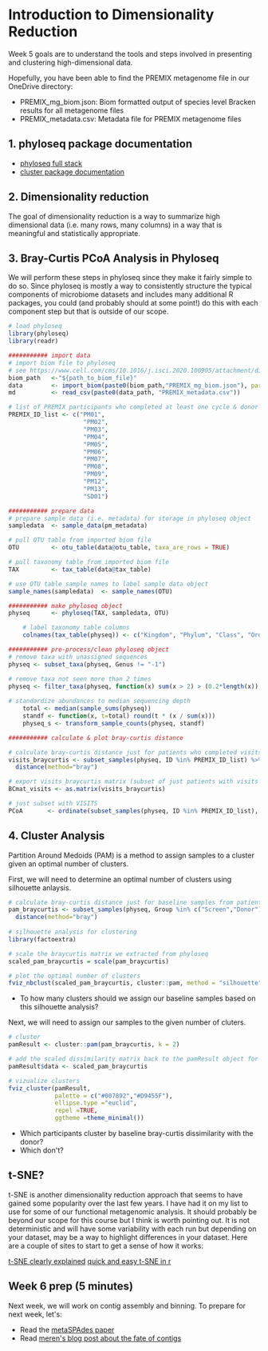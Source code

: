 # Introduction to Dimensionality Reduction

Week 5 goals are to understand the tools and steps involved in presenting and clustering high-dimensional data.

Hopefully, you have been able to find the PREMIX metagenome file in our OneDrive directory:

- PREMIX_mg_biom.json: Biom formatted output of species level Bracken results for all metagenome files
- PREMIX_metadata.csv: Metadata file for PREMIX metagenome files

## 1. phyloseq package documentation

- [phyloseq full stack](https://f1000research.com/articles/5-1492/v1)
- [cluster package documentation](https://cran.r-project.org/web/packages/cluster/cluster.pdf)

## 2. Dimensionality reduction

The goal of dimensionality reduction is a way to summarize high dimensional data (i.e. many rows, many columns) in a way that is meaningful and statistically appropriate.

## 3. Bray-Curtis PCoA Analysis in Phyloseq

We will perform these steps in phyloseq since they make it fairly simple to do so. Since phyloseq is mostly a way to consistently structure the typical components of microbiome datasets and includes many additional R packages, you could (and probably should at some point!) do this with each component step but that is outside of our scope.

``` r
# load phyloseq
library(phyloseq)
library(readr)

########### import data
# import biom file to phyloseq
# see https://www.cell.com/cms/10.1016/j.isci.2020.100905/attachment/d3d5d291-4f11-4ecf-af92-558af5d1f474/mmc7
biom_path   <-"${path_to_biom_file}"
data        <- import_biom(paste0(biom_path,"PREMIX_mg_biom.json"), parseFunction=parse_taxonomy_default)
md          <- read_csv(paste0(data_path, "PREMIX_metadata.csv"))

# list of PREMIX participants who completed at least one cycle & donor
PREMIX_ID_list <- c("PM01",
                     "PM02",
                     "PM03",
                     "PM04",
                     "PM05",
                     "PM06",
                     "PM07",
                     "PM08",
                     "PM09",
                     "PM12",
                     "PM13",
                     "SD01")
```

``` r
########### prepare data
# prepare sample data (i.e. metadata) for storage in phyloseq object
sampledata  <- sample_data(pm_metadata)

# pull OTU table from imported biom file
OTU         <- otu_table(data@otu_table, taxa_are_rows = TRUE)

# pull taxonomy table from imported biom file
TAX         <- tax_table(data@tax_table)

# use OTU table sample names to label sample data object
sample_names(sampledata)  <- sample_names(OTU)
```

``` r
########### make phyloseq object
physeq      <- phyloseq(TAX, sampledata, OTU)

    # label taxonomy table columns
    colnames(tax_table(physeq)) <- c("Kingdom", "Phylum", "Class", "Order", "Family", "Genus", "Species")
```

``` r
########### pre-process/clean phyloseq object
# remove taxa with unassigned sequences
physeq <- subset_taxa(physeq, Genus != "-1")

# remove taxa not seen more than 2 times
physeq <- filter_taxa(physeq, function(x) sum(x > 2) > (0.2*length(x)), TRUE)
  
# standardize abundances to median sequencing depth
    total <- median(sample_sums(physeq))
    standf <- function(x, t=total) round(t * (x / sum(x)))
    physeq_s <- transform_sample_counts(physeq, standf)
```

``` r
########### calculate & plot bray-curtis distance

# calculate bray-curtis distance just for patients who completed visits/donor
visits_braycurtis <- subset_samples(physeq, ID %in% PREMIX_ID_list) %>% 
  distance(method="bray")

# export visits_braycurtis matrix (subset of just patients with visits & donor)
BCmat_visits <- as.matrix(visits_braycurtis)

# just subset with VISITS
PCoA       <- ordinate(subset_samples(physeq, ID %in% PREMIX_ID_list), method="PCoA", distance=p_braycurtis)
```

## 4. Cluster Analysis

Partition Around Medoids (PAM) is a method to assign samples to a cluster given an optimal number of clusters.

First, we will need to determine an optimal number of clusters using silhouette anlaysis.

``` r
# calculate bray-curtis distance just for baseline samples from patients who completed visits/donor
pam_braycurtis <- subset_samples(physeq, Group %in% c("Screen","Donor") & ID %in% PREMIX_ID_list) %>% 
  distance(method="bray")
  
# silhouette analysis for clustering
library(factoextra)

# scale the braycurtis matrix we extracted from phyloseq
scaled_pam_braycurtis = scale(pam_braycurtis)

# plot the optimal number of clusters
fviz_nbclust(scaled_pam_braycurtis, cluster::pam, method = "silhouette") + theme_minimal()
```
- To how many clusters should we assign our baseline samples based on this silhouette analysis?

Next, we will need to assign our samples to the given number of cluters.
``` r
# cluster 
pamResult <- cluster::pam(pam_braycurtis, k = 2)

# add the scaled dissimilarity matrix back to the pamResult object for the fviz_cluster function
pamResult$data <- scaled_pam_braycurtis

# vizualize clusters
fviz_cluster(pamResult, 
             palette = c("#007892","#D9455F"),
             ellipse.type ="euclid",
             repel =TRUE,
             ggtheme =theme_minimal())
```
- Which participants cluster by baseline bray-curtis dissimilarity with the donor? 
- Which don't?

## t-SNE?

t-SNE is another dimensionality reduction approach that seems to have gained some popularity over the last few years. I have had it on my list to use for some of our functional metagenomic analysis. It should probably be beyond our scope for this course but I think is worth pointing out. It is not deterministic and will have some variability with each run but depending on your dataset, may be a way to highlight differences in your dataset. Here are a couple of sites to start to get a sense of how it works:

[t-SNE clearly explained](https://towardsdatascience.com/t-sne-clearly-explained-d84c537f53a)
[quick and easy t-SNE in r](https://www.r-bloggers.com/2019/05/quick-and-easy-t-sne-analysis-in-r/)

## Week 6 prep (5 minutes)

Next week, we will work on contig assembly and binning. To prepare for next week, let's:

- Read the [metaSPAdes paper](https://pubmed.ncbi.nlm.nih.gov/28298430/) 
- Read [meren's blog post about the fate of contigs](https://merenlab.org/2020/01/02/visualizing-metagenomic-bins/)
